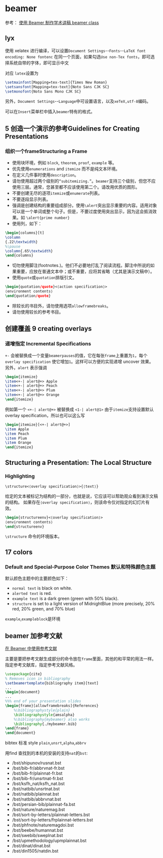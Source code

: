 # beamer

参考：
[使用 Beamer 制作学术讲稿 ][]
[beamer class][]

[使用 Beamer 制作学术讲稿 ]: https://www.latexstudio.net/archives/2825.html

[beamer class]: https://mirrors.ustc.edu.cn/CTAN/macros/latex/contrib/beamer/doc/beameruserguide.pdf

## lyx

使用 xelatex 进行编译，可以设置`Document Settings`--`Fonts`--`LaTeX font encoding: None fontenc`
在同一个页面，如果勾选`Use non-Tex fonts`，即可选择系统自带的字体，即可显示中文

对应 `latex`设置为

```latex
\setmainfont[Mapping=tex-text]{Times New Roman}
\setsansfont[Mapping=tex-text]{Noto Sans CJK SC}
\setmonofont{Noto Sans Mono CJK SC}
```

另外，`Document Settings`--`Language`中可设置语言，以及`xeTeX,utf-8`编码。

可以在`Insert`菜单栏中插入`beamer`特有的格式。


## 5 创造一个演示的参考Guidelines for Creating Presentations 

### 组织一个frameStructuring a Frame 

+ 使用块环境，例如 `block`, `theorem`, `proof`, `example` 等。
+ 优先使用`enumerations` and `itemize` 而不是纯文本环境。
+ 在定义几件事时使用`description`。
+ 请勿使用超过两个级别的`“subitemizing.”`。`beamer`支持三个级别，但您不应使用三层。通常，您甚至都不应该使用第二个。请改用优质的图形。
+ 不要创建无尽的逐项`itemize`或`enumerate`列表。
+ 不要逐段显示列表。
+ 强调是创建结构的重要组成部分。使用`\alert`突出显示重要的内容。适用对象可以是一个单词或整个句子。但是，不要过度使用突出显示，因为这会抵消效果。如 `\alert{prime number}`
+ 使用列，如下：

```latex
\begin{columns}[t]      
\column
{.22\textwidth}
%\pause
\column{.65\textwidth}
\end{columns}
 ```

+ 切勿使用脚注(footnotes.)。他们不必要地打乱了阅读流程。脚注中所说的如果重要，应放在普通文本中；或不重要，应将其省略（尤其是演示文稿中）。
+ 使用`quote`或`quotation`排版引文。

```latex
\begin{quotation/quote}<⟨action specification⟩>
⟨environment contents⟩
\end{quotation/quote}
```

+ 除较长的书目外，请勿使用选项`allowframebreaks`。
+ 请勿使用较长的参考书目。

## 创建覆盖 9 creating overlays  

### 递增指定 Incremental Specifications 

`+-` 会被替换成一个变量`beamerpauses`的值，它在每张`frame`上重置为`1`，每个`overlay specification` 使它增加`1`。这样可以方便的实现递增 uncover 效果。
另外，`alert` 表示强调

```latex
\begin{itemize}
\item<+-| alert@+> Apple
\item<+-| alert@+> Peach
\item<+-| alert@+> Plum
\item<+-| alert@+> Orange
\end{itemize}
```

例如第一个 `<+-| alert@+>` 被替换成 `<1-| alert@1>`
由于`itemize`支持设置默认 overlay specification，所以也可以这么写

```latex
\begin{itemize}[<+-| alert@+>]
\item Apple
\item Peach
\item Plum
\item Orange
\end{itemize}
```

## Structuring a Presentation: The Local Structure

### Highlighting

`\structure<⟨overlay specification⟩>{⟨text⟩}`

给定的文本被标记为结构的一部分，也就是说，它应该可以帮助观众看到演示文稿的结构。
如果存在`⟨overlay specification⟩`，则该命令仅对指定的幻灯片有效。

```latex
\begin{structureenv}<⟨overlay specification⟩>
⟨environment contents⟩
\end{structureenv}
```

`\structure` 命令的环境版本。

## 17 colors

### Default and Special-Purpose Color Themes 默认和特殊颜色主题

默认颜色主题中的主要颜色如下：

+ `normal text` is black on white.
+ `alerted text` is red.
+ `example text` is a dark green (green with 50% black).
+ `structure` is set to a light version of MidnightBlue (more precisely, 20% red, 20% green, and 70% blue)

`example`,`exampleblock`是环境

## beamer 加参考文献

[在 Beamer 中使用参考文献][]

[在 Beamer 中使用参考文献]: https://guyueshui.github.io/post/use-reference-in-beamer/

主要是要把参考文献生成部分的命令放在`frame`里面，其他的和平常的用法一样。
指定参考文献库，指定参考文献风格。

```latex
\usepackage{cite}
% Removes icon in bibliography
\setbeamertemplate{bibliography item}[text]
...
\begin{document}
...
%%% end of your presentation slides
\begin{frame}[allowframebreaks]{References}
    %\bibliographystyle{plain}
    \bibliographystyle{amsalpha}
    %\bibliography{mybeamer} also works
    \bibliography{./mybeamer.bib}
\end{frame}
\end{document}
```

bibtex 标准 style `plain`,`unsrt`,`alpha`,`abbrv`

用find 查找到的本机的安装的支持`nat`的`bst`:

+ /bst/shipunov/rusnat.bst
+ /bst/bib-fr/abbrvnat-fr.bst
+ /bst/bib-fr/plainnat-fr.bst
+ /bst/bib-fr/unsrtnat-fr.bst
+ /bst/ksfh_nat/ksfh_nat.bst
+ /bst/natbib/unsrtnat.bst
+ /bst/natbib/plainnat.bst
+ /bst/natbib/abbrvnat.bst
+ /bst/persian-bib/plainnat-fa.bst
+ /bst/nature/naturemag.bst
+ /bst/sort-by-letters/plainnat-letters.bst
+ /bst/sort-by-letters/frplainnat-letters.bst
+ /bst/phfnote/naturemagdoi.bst
+ /bst/beebe/humannat.bst
+ /bst/swebib/sweplnat.bst
+ /bst/upmethodology/upmplainnat.bst
+ /bst/dinat/dinat.bst
+ /bst/din1505/natdin.bst
